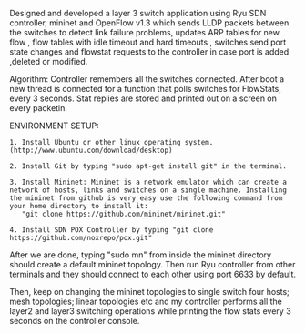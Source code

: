 Designed and developed a layer 3 switch application using Ryu SDN controller, mininet and OpenFlow v1.3 which sends LLDP packets between the switches to detect link failure problems, updates ARP tables for new flow , flow tables with idle timeout and hard timeouts , switches send port state changes and flowstat requests to the controller in case port is added ,deleted or modified.

Algorithm: Controller remembers all the switches connected. After boot a new thread is connected for a function that polls switches for FlowStats, every 3 seconds. Stat replies are stored and printed out on a screen on every packetin.

ENVIRONMENT SETUP:


    1. Install Ubuntu or other linux operating system. (http://www.ubuntu.com/download/desktop)
    
    2. Install Git by typing "sudo apt-get install git" in the terminal.
    
    3. Install Mininet: Mininet is a network emulator which can create a network of hosts, links and switches on a single machine. Installing the mininet from github is very easy use the following command from your home directory to install it:
       "git clone https://github.com/mininet/mininet.git"
       
    4. Install SDN POX Controller by typing "git clone https://github.com/noxrepo/pox.git"

After we are done, typing "sudo mn" from inside the mininet directory should create a default mininet topology. Then run Ryu controller from other terminals and they should connect to each other using port 6633 by default.

Then, keep on changing the mininet topologies to single switch four hosts; mesh topologies; linear topologies etc and my controller performs all the layer2 and layer3 switching operations while printing the flow stats every 3 seconds on the controller console.
